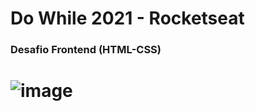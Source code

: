 # Do While 2021 - Rocketseat
### Desafio Frontend (HTML-CSS)
# ![image](https://user-images.githubusercontent.com/83228763/139565930-a92daadf-f6df-4e07-8ec3-804b7ad38fb9.png)

